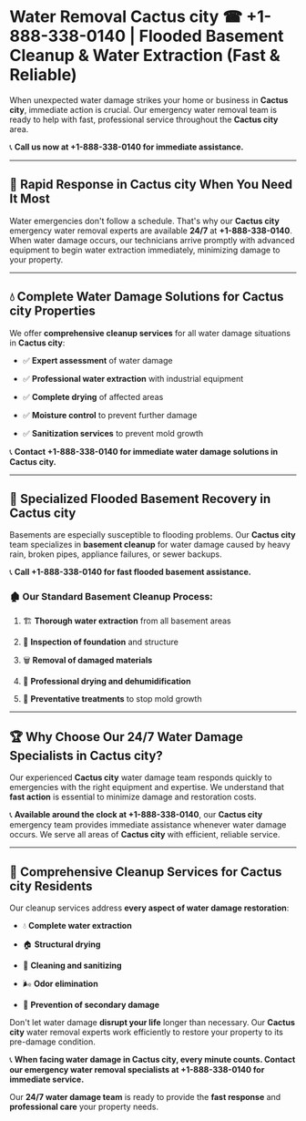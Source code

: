 # Water Removal Cactus city ☎ +1-888-338-0140 | Flooded Basement Cleanup & Water Extraction (Fast & Reliable)

When unexpected water damage strikes your home or business in **Cactus city**, immediate action is crucial. Our emergency water removal team is ready to help with fast, professional service throughout the **Cactus city** area. 

📞 **Call us now at +1-888-338-0140 for immediate assistance.**
---
## 🚀 Rapid Response in Cactus city When You Need It Most
Water emergencies don't follow a schedule. That's why our **Cactus city** emergency water removal experts are available **24/7** at **+1-888-338-0140**. When water damage occurs, our technicians arrive promptly with advanced equipment to begin water extraction immediately, minimizing damage to your property.
---
## 💧 Complete Water Damage Solutions for Cactus city Properties
We offer **comprehensive cleanup services** for all water damage situations in **Cactus city**:
- ✅ **Expert assessment** of water damage  
- ✅ **Professional water extraction** with industrial equipment  
- ✅ **Complete drying** of affected areas  
- ✅ **Moisture control** to prevent further damage  
- ✅ **Sanitization services** to prevent mold growth  
📞 **Contact +1-888-338-0140 for immediate water damage solutions in Cactus city.**
---
## 🌊 Specialized Flooded Basement Recovery in Cactus city
Basements are especially susceptible to flooding problems. Our **Cactus city** team specializes in **basement cleanup** for water damage caused by heavy rain, broken pipes, appliance failures, or sewer backups. 
📞 **Call +1-888-338-0140 for fast flooded basement assistance.**
### 🏚️ Our Standard Basement Cleanup Process:
1. 🏗️ **Thorough water extraction** from all basement areas  
2. 🔎 **Inspection of foundation** and structure  
3. 🗑️ **Removal of damaged materials**  
4. 💨 **Professional drying and dehumidification**  
5. 🚫 **Preventative treatments** to stop mold growth  
---
## 🏆 Why Choose Our 24/7 Water Damage Specialists in Cactus city?
Our experienced **Cactus city** water damage team responds quickly to emergencies with the right equipment and expertise. We understand that **fast action** is essential to minimize damage and restoration costs.
📞 **Available around the clock at +1-888-338-0140**, our **Cactus city** emergency team provides immediate assistance whenever water damage occurs. We serve all areas of **Cactus city** with efficient, reliable service.
---
## 🧹 Comprehensive Cleanup Services for Cactus city Residents
Our cleanup services address **every aspect of water damage restoration**:
- 💧 **Complete water extraction**  
- 🏠 **Structural drying**  
- 🧼 **Cleaning and sanitizing**  
- 🌬️ **Odor elimination**  
- 🚫 **Prevention of secondary damage**  
Don't let water damage **disrupt your life** longer than necessary. Our **Cactus city** water removal experts work efficiently to restore your property to its pre-damage condition.
📞 **When facing water damage in Cactus city, every minute counts. Contact our emergency water removal specialists at +1-888-338-0140 for immediate service.**
Our **24/7 water damage team** is ready to provide the **fast response** and **professional care** your property needs.
